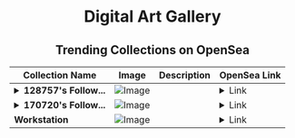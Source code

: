 <div align="center">

# Digital Art Gallery

## Trending Collections on OpenSea

| Collection Name                       | Image                                                                                     | Description                       | OpenSea Link                                                                                          |
|---------------------------------------|-------------------------------------------------------------------------------------------|-----------------------------------|--------------------------------------------------------------------------------------------------------|
| **<details><summary>128757's Follow...</summary>128757's Follower</details>** | ![Image](https://i.seadn.io/s/raw/files/19f9f090920392cc3650cbdf4361755b.png?w=500&auto=format?w=200&auto=format) |  | <details><summary>Link</summary>[128757's Follower](https://opensea.io/collection/128757-s-follower)</details> |
| **<details><summary>170720's Follow...</summary>170720's Follower</details>** | ![Image](https://i.seadn.io/s/raw/files/19f9f090920392cc3650cbdf4361755b.png?w=500&auto=format?w=200&auto=format) |  | <details><summary>Link</summary>[170720's Follower](https://opensea.io/collection/170720-s-follower)</details> |
| **Workstation** | ![Image](https://i.seadn.io/s/raw/files/27c30c9d82e42d99028d2b37324148f0.jpg?w=500&auto=format?w=200&auto=format) |  | <details><summary>Link</summary>[Workstation](https://opensea.io/collection/workstation-9)</details> |

</div>